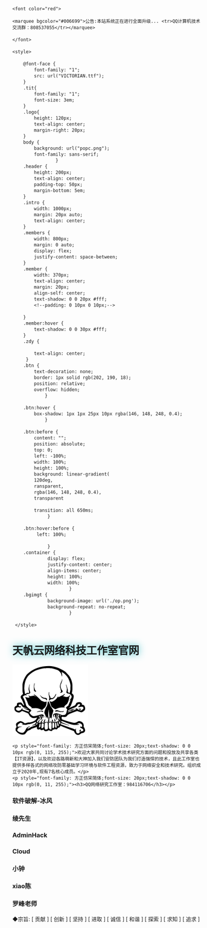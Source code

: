<html lang="en">
    
<head>
    <script type="text/javascript" src="./asz01.js">
        // 这里写的代码不会执行，执行的是js01文件
        // window.alert("Test");
    </script>
    <meta charset="UTF-8">
    <title>🌐 天帆云网络科技工作室官网</title>
    <link rel="icon" href="logo.ico" type="image/x-icon">
    
    <font color="red">
     
    <marquee bgcolor="#006699">公告:本站系统正在进行全面升级... <tr>QQ计算机技术交流群：808537055</tr></marquee>
    
    </font>
     
    <style>
        
        @font-face {
            font-family: "1";
            src: url("VICTORIAN.ttf");
        }
        .tit{
            font-family: "1";
            font-size: 3em;
        }
        .logo{
            height: 120px;
            text-align: center;
            margin-right: 20px;
        }
        body {
            background: url("popc.png");
            font-family: sans-serif;
                    }
        .header {
            height: 200px;
            text-align: center;
            padding-top: 50px;
            margin-bottom: 5em;
        }
        .intro {
            width: 1000px;
            margin: 20px auto;
            text-align: center;
        }
        .members {
            width: 800px;
            margin: 0 auto;
            display: flex;
            justify-content: space-between;
        }
        .member {
            width: 370px;
            text-align: center;
            margin: 20px;
            align-self: center;
            text-shadow: 0 0 20px #fff;
            <!--padding: 0 10px 0 10px;-->

        }
        .member:hover {
            text-shadow: 0 0 30px #fff;
        }
        .zdy {
            
            text-align: center;
         }
        .btn {
            text-decoration: none;
            border: 1px solid rgb(202, 190, 18);
            position: relative;
            overflow: hidden;
                }

        .btn:hover {
            box-shadow: 1px 1px 25px 10px rgba(146, 148, 248, 0.4);
                }

        .btn:before {
            content: "";
            position: absolute;
            top: 0;
            left: -100%;
            width: 100%;
            height: 100%;
            background: linear-gradient(
            120deg,
            ransparent,
            rgba(146, 148, 248, 0.4),
            transparent
              
            transition: all 650ms;
                 }

        .btn:hover:before {
             left: 100%;
        
                 }
        .container {
                 display: flex;
                 justify-content: center;
                 align-items: center;
                 height: 100%;
                 width: 100%;
                         }
        .bgimgt {
                 background-image: url('./op.png');
                 background-repeat: no-repeat;
                         }      

     </style>



</head>
<body>
<div class="header">
    <h1 class="tit" style="text-shadow: 0 0 20px #2abac2;">天帆云网络科技工作室官网</h1>
    <img src="./logo.png" class="logo" alt="">
<div>
    
<div class="intro">

    <p style="font-family: 方正仿宋简体;font-size: 20px;text-shadow: 0 0 10px rgb(0, 115, 255);">欢迎大家共同讨论学术技术研究方面的问题和投放及共享各类【IT资源】，以及欢迎各路萌新和大神加入我们安防团队为我们打造强悍的技术，且此工作室也提供多样各式的网络攻防零基础学习环境与软件工程资源，致力于网络安全和技术研究。组织成立于2020年,现有7名核心成员。</p>
    <p style="font-family: 方正仿宋简体;font-size: 20px;text-shadow: 0 0 10px rgb(0, 11, 255);"><h3>QQ网络研究工作室：984116706</h3></p>
</div>

<div class="members">
    <div class="member">
        <h3>软件破解-冰风</h3>
    </div>
    <div class="member">
        <h3>绫先生</h3>
    </div>
    <div class="member">
        <h3>AdminHack</h3>
    </div>
    <div class="member">
        <h3>Cloud</h3>
    </div>
    <div class="member">
        <h3>小钟</h3>
    </div>
    <div class="member">
        <h3>xiao陈</h3>
    </div>
    <div class="member">
        <h3>罗峰老师</h3>
    </div>

<style>
.center {
  text-align: center;
  border: 3px solid rgb(35, 224, 35);
}
</style>

</div>

<p style="font-family: 方正仿宋简体;font-size: 19px;text-align: center;text-shadow: 0 0 20px #00d5ff;">

◆宗旨: [  贡献  ] [  创新  ] [  坚持  ] [  进取  ] [  诚信  ] [  和谐  ] [  探索  ] [  求知  ] [  追求  ]

</p>

